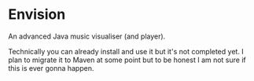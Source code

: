# Envision
An advanced Java music visualiser (and player).

Technically you can already install and use it but it's not completed yet. I plan to migrate it to Maven at some point but to be honest I am not sure if this is ever gonna happen.
